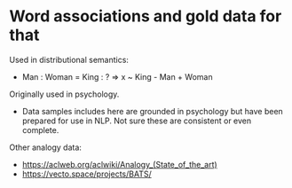 # Word associations and gold data for that

Used in distributional semantics:
- Man : Woman = King : ?
=> x ~ King - Man + Woman

Originally used in psychology.
- Data samples includes here are grounded in psychology but have been prepared for use in NLP. Not sure these are consistent or even complete. 

Other analogy data:
- https://aclweb.org/aclwiki/Analogy_(State_of_the_art)
- https://vecto.space/projects/BATS/
